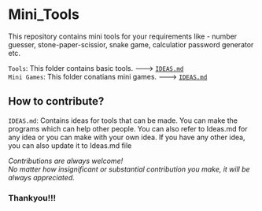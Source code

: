 # Mini_Tools

This repository contains mini tools for your requirements like - number guesser, stone-paper-scissior, snake game, calculatior password generator etc.

`Tools`: This folder contains basic tools. ---> [`IDEAS.md`](/Tools/IDEAS.md)<br>
`Mini Games`:  This folder conatians mini games. ---> [`IDEAS.md`](/Mini-Games/IDEAS.md)

## How to contribute?
`IDEAS.md`: Contains ideas for tools that can be made.
You can make the programs which can help other people.
You can also refer to Ideas.md for any idea or you can make with your own idea.
If you have any other idea, you can also update it to Ideas.md file

<i>Contributions are always welcome!<br>
No matter how insignificant or substantial contribution you make, it will be always appreciated.</i>
### Thankyou!!!

